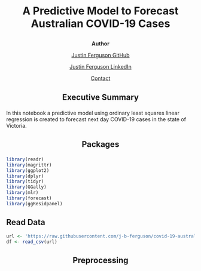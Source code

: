<h1>
  <p align="center">A Predictive Model to Forecast Australian COVID-19 Cases</p>
</h1>

<p align="center"><b>Author</b></p>
<a href="https://github.com/j-b-ferguson"><p align="center">Justin Ferguson GitHub</p></a>
<a href="https://www.linkedin.com/in/jf2749/"><p align="center">Justin Ferguson LinkedIn</p></a>
<a href="mailto:justin.benjamin.ferguson@gmail.com?subject=GitHub%20Enquiry"><p align="center">Contact</p></a>

<h2><p align=center>Executive Summary</h2>
In this notebook a predictive model using ordinary least squares linear regression is created to forecast next day COVID-19 cases in the state of Victoria. 

<h2><p align=center>Packages</p></h2>

```r
library(readr)
library(magrittr)
library(ggplot2)
library(dplyr)
library(tidyr)
library(GGally)
library(mlr)
library(forecast)
library(ggResidpanel)
```

<h2>Read Data</h2>

```r
url <- 'https://raw.githubusercontent.com/j-b-ferguson/covid-19-australia-preprocessing/main/Cleaned%20Data%20after%20Preprocessing/covid19_Australia_data_cleaned.csv'
df <- read_csv(url)
```

<h2><p align=center>Preprocessing</p></h2>

